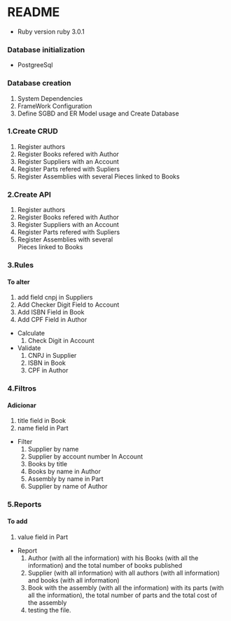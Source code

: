# README

* Ruby version
ruby 3.0.1

### Database initialization
- PostgreeSql
### Database creation
1. System Dependencies
2. FrameWork Configuration
3. Define SGBD and ER Model usage and Create Database 

### 1.Create CRUD

  1. Register authors
  2. Register Books refered with Author
  3. Register Suppliers with an Account
  4. Register Parts refered with Supliers
  5. Register Assemblies with several Pieces linked to Books

### 2.Create API
  1. Register authors
  2. Register Books refered with Author
  3. Register Suppliers with an Account
  4. Register Parts refered with Supliers
  5. Register Assemblies with several  
  Pieces linked to Books

### 3.Rules
#### To alter
  1. add field cnpj in Suppliers
  2. Add Checker Digit Field to Account
  3. Add ISBN Field in Book
  4. Add CPF Field in Author
- Calculate
  1. Check Digit in Account
- Validate
  1. CNPJ in Supplier
  2. ISBN in Book
  3. CPF  in Author
### 4.Filtros
#### Adicionar
  1. title field in Book
  2. name field in Part
- Filter
  1. Supplier by name
  2. Supplier by account number In Account
  3. Books by title
  4. Books by name in Author
  5. Assembly by name in Part
  6. Supplier by name of Author

### 5.Reports
#### To add
  1. value field in Part
- Report
  1. Author (with all the information) with his Books (with all the information) and the total number of books published
  2. Supplier (with all information) with all authors (with all information) and books (with all information)
  3. Book with the assembly (with all the information) with its parts (with all the information), the total number of parts and the total cost of the assembly
  4. testing the file.
